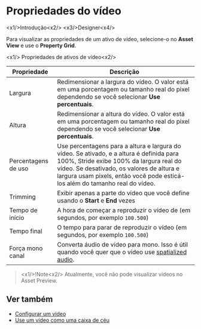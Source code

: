 # Propriedades do vídeo

<x1\/>Introdução<x2\/>
<x3\/>Designer<x4\/>

Para visualizar as propriedades de um ativo de vídeo, selecione-o no **Asset View** e use o **Property Grid**.

<x1\/> Propriedades de ativos de vídeo<x2\/>

| Propriedade | Descrição |
|-----------| -----------
| Largura | Redimensionar a largura do vídeo. O valor está em uma porcentagem ou tamanho real do pixel dependendo se você selecionar **Use percentuais**. |
| Altura | Redimensionar a altura do vídeo. O valor está em uma porcentagem ou tamanho real do pixel dependendo se você selecionar **Use percentuais**. |
| Percentagens de uso | Use percentagens para a altura e largura do vídeo. Se ativado, e a altura é definida para 100%, Stride exibe 100% da largura real do vídeo. Se desativado, os valores de altura e largura usam pixels, então você pode esticá-los além do tamanho real do vídeo. |
| Trimming | Exibir apenas a parte do vídeo que você define usando o **Start** e **End** vezes |
| Tempo de início | A hora de começar a reproduzir o vídeo de (em segundos, por exemplo `100.500`) |
| Tempo final | O tempo para parar de reproduzir o vídeo (em segundos, por exemplo `100.500`) |
| Força mono canal | Converta áudio de vídeo para mono. Isso é útil quando você quer que o vídeo use [spatialized audio](../audio/spatialized-audio.md). |


> <x1\/>!Note<x2\/>
> Atualmente, você não pode visualizar vídeos no Asset Preview.

## Ver também

* [Configurar um vídeo](set-up-a-video.md)
* [Use um vídeo como uma caixa de céu](use-a-video-as-a-skybox.md)